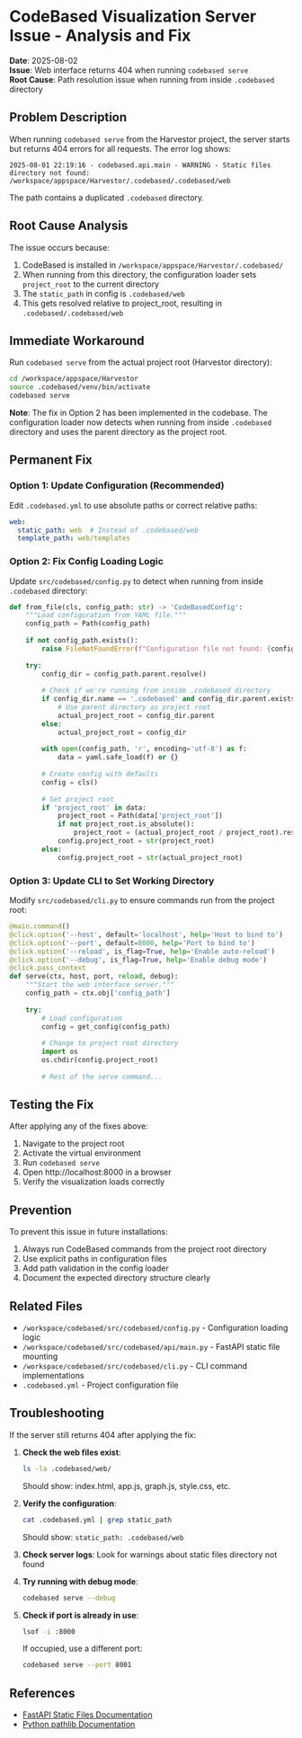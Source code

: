 # CodeBased Visualization Server Issue - Analysis and Fix

**Date**: 2025-08-02  
**Issue**: Web interface returns 404 when running `codebased serve`  
**Root Cause**: Path resolution issue when running from inside `.codebased` directory  

## Problem Description

When running `codebased serve` from the Harvestor project, the server starts but returns 404 errors for all requests. The error log shows:

```
2025-08-01 22:19:16 - codebased.api.main - WARNING - Static files directory not found: /workspace/appspace/Harvestor/.codebased/.codebased/web
```

The path contains a duplicated `.codebased` directory.

## Root Cause Analysis

The issue occurs because:

1. CodeBased is installed in `/workspace/appspace/Harvestor/.codebased/`
2. When running from this directory, the configuration loader sets `project_root` to the current directory
3. The `static_path` in config is `.codebased/web`
4. This gets resolved relative to project_root, resulting in `.codebased/.codebased/web`

## Immediate Workaround

Run `codebased serve` from the actual project root (Harvestor directory):

```bash
cd /workspace/appspace/Harvestor
source .codebased/venv/bin/activate
codebased serve
```

**Note**: The fix in Option 2 has been implemented in the codebase. The configuration loader now detects when running from inside `.codebased` directory and uses the parent directory as the project root.

## Permanent Fix

### Option 1: Update Configuration (Recommended)

Edit `.codebased.yml` to use absolute paths or correct relative paths:

```yaml
web:
  static_path: web  # Instead of .codebased/web
  template_path: web/templates
```

### Option 2: Fix Config Loading Logic

Update `src/codebased/config.py` to detect when running from inside `.codebased` directory:

```python
def from_file(cls, config_path: str) -> 'CodeBasedConfig':
    """Load configuration from YAML file."""
    config_path = Path(config_path)
    
    if not config_path.exists():
        raise FileNotFoundError(f"Configuration file not found: {config_path}")
    
    try:
        config_dir = config_path.parent.resolve()
        
        # Check if we're running from inside .codebased directory
        if config_dir.name == '.codebased' and config_dir.parent.exists():
            # Use parent directory as project root
            actual_project_root = config_dir.parent
        else:
            actual_project_root = config_dir
        
        with open(config_path, 'r', encoding='utf-8') as f:
            data = yaml.safe_load(f) or {}
        
        # Create config with defaults
        config = cls()
        
        # Set project root
        if 'project_root' in data:
            project_root = Path(data['project_root'])
            if not project_root.is_absolute():
                project_root = (actual_project_root / project_root).resolve()
            config.project_root = str(project_root)
        else:
            config.project_root = str(actual_project_root)
```

### Option 3: Update CLI to Set Working Directory

Modify `src/codebased/cli.py` to ensure commands run from the project root:

```python
@main.command()
@click.option('--host', default='localhost', help='Host to bind to')
@click.option('--port', default=8000, help='Port to bind to')
@click.option('--reload', is_flag=True, help='Enable auto-reload')
@click.option('--debug', is_flag=True, help='Enable debug mode')
@click.pass_context
def serve(ctx, host, port, reload, debug):
    """Start the web interface server."""
    config_path = ctx.obj['config_path']
    
    try:
        # Load configuration
        config = get_config(config_path)
        
        # Change to project root directory
        import os
        os.chdir(config.project_root)
        
        # Rest of the serve command...
```

## Testing the Fix

After applying any of the fixes above:

1. Navigate to the project root
2. Activate the virtual environment
3. Run `codebased serve`
4. Open http://localhost:8000 in a browser
5. Verify the visualization loads correctly

## Prevention

To prevent this issue in future installations:

1. Always run CodeBased commands from the project root directory
2. Use explicit paths in configuration files
3. Add path validation in the config loader
4. Document the expected directory structure clearly

## Related Files

- `/workspace/codebased/src/codebased/config.py` - Configuration loading logic
- `/workspace/codebased/src/codebased/api/main.py` - FastAPI static file mounting
- `/workspace/codebased/src/codebased/cli.py` - CLI command implementations
- `.codebased.yml` - Project configuration file

## Troubleshooting

If the server still returns 404 after applying the fix:

1. **Check the web files exist**:
   ```bash
   ls -la .codebased/web/
   ```
   Should show: index.html, app.js, graph.js, style.css, etc.

2. **Verify the configuration**:
   ```bash
   cat .codebased.yml | grep static_path
   ```
   Should show: `static_path: .codebased/web`

3. **Check server logs**:
   Look for warnings about static files directory not found

4. **Try running with debug mode**:
   ```bash
   codebased serve --debug
   ```

5. **Check if port is already in use**:
   ```bash
   lsof -i :8000
   ```
   If occupied, use a different port:
   ```bash
   codebased serve --port 8001
   ```

## References

- [FastAPI Static Files Documentation](https://fastapi.tiangolo.com/tutorial/static-files/)
- [Python pathlib Documentation](https://docs.python.org/3/library/pathlib.html)